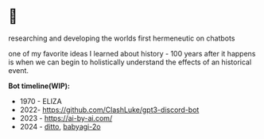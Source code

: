 # 🥭
researching and developing the worlds first hermeneutic on chatbots

one of my favorite ideas I learned about history - 100 years after it happens is when we can begin to holistically understand the effects of an historical event.

__Bot timeline(WIP):__  
- 1970 - ELIZA  
- 2022- https://github.com/ClashLuke/gpt3-discord-bot
- 2023 - https://ai-by-ai.com/
- 2024 - [ditto](https://github.com/yoheinakajima/ditto), [babyagi-2o](https://github.com/yoheinakajima/babyagi-2o)
<!--
**MeDott29/MeDott29** is a ✨ _special_ ✨ repository because its `README.md` (this file) appears on your GitHub profile.

Here are some ideas to get you started:

- 🔭 I’m currently working on ...
- 🌱 I’m currently learning ...
- 👯 I’m looking to collaborate on ...
- 🤔 I’m looking for help with ...
- 💬 Ask me about ...
- 📫 How to reach me: ...
- 😄 Pronouns: ...
- ⚡ Fun fact: ...
-->
